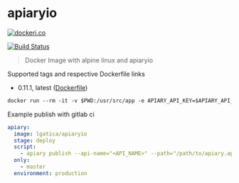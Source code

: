# apiaryio

[![dockeri.co](http://dockeri.co/image/lgatica/apiaryio)](https://hub.docker.com/r/lgatica/apiaryio/)

[![Build Status](https://travis-ci.org/lgaticaq/apiaryio.svg?branch=master)](https://travis-ci.org/lgaticaq/apiaryio)

> Docker Image with alpine linux and apiaryio

Supported tags and respective Dockerfile links

- 0.11.1, latest ([Dockerfile](https://github.com/lgaticaq/apiaryio/blob/master/Dockerfile))

```dockerfile
docker run --rm -it -v $PWD:/usr/src/app -e APIARY_API_KEY=$APIARY_API_KEY lgatica/apiaryio apiary publish --api-name="<API_NAME>" --path="/path/to/apiary.apib"
```

Example publish with gitlab ci

```yml
apiary:
  image: lgatica/apiaryio
  stage: deploy
  script:
    - apiary publish --api-name="<API_NAME>" --path="/path/to/apiary.apib"
  only:
    - master
  environment: production
```
